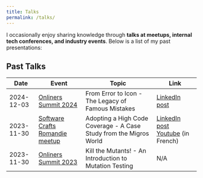 ```yaml
---
title: Talks
permalink: /talks/
---
```


I occasionally enjoy sharing knowledge through **talks at meetups, internal tech conferences, and industry events**.
Below is a list of my past presentations:

## <i class="fas fa-users"></i> Past Talks

| Date       | Event                                                                                                                                               | Topic                                                              | Link                                                                                                                                                                                                                                       |
|------------|-----------------------------------------------------------------------------------------------------------------------------------------------------|--------------------------------------------------------------------|--------------------------------------------------------------------------------------------------------------------------------------------------------------------------------------------------------------------------------------------|
| 2024-12-03 | [Onliners Summit 2024](https://www.linkedin.com/posts/migros-online_onlinerssummit2024-migrosonline-innovation-activity-7270376431086415872-a5DI)   | From Error to Icon - The Legacy of Famous Mistakes                 | [LinkedIn post](https://www.linkedin.com/posts/micaelpaquier_last-month-i-had-the-privilege-of-co-organizing-activity-7285560946326929411-nSkZ)                                                                                            |
| 2023-11-30 | [Software Crafts Romandie meetup](https://www.meetup.com/romandie-software-craftsmanship/)                                                          | Adopting a High Code Coverage - A Case Study from the Migros World | [LinkedIn post](https://www.linkedin.com/posts/micaelpaquier_techtalk-meetup-codecoverage-activity-7155935255189725185--U8b?utm_source=share&utm_medium=member_desktop) [Youtube](https://www.youtube.com/watch?v=YpS4xZ8cZ_o) (in French) |
| 2023-11-30 | [Onliners Summit 2023](https://www.linkedin.com/posts/migros-online_onlinerssummit-techconference-innovationinit-activity-7140250654937092096-jOvL) | Kill the Mutants! - An Introduction to Mutation Testing            | N/A                                                                                                                                                                                                                                        |
